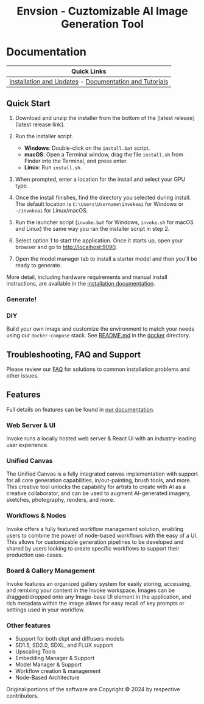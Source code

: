<div align="center">

# Envsion - Cuztomizable AI Image Generation Tool

</div>

# Documentation
| **Quick Links**                                                                                                      | 
|----------------------------------------------------------------------------------------------------------------------------|
|  [Installation and Updates][installation docs] - [Documentation and Tutorials][docs home]  | 

</div>

## Quick Start

1. Download and unzip the installer from the bottom of the [latest release][latest release link].
2. Run the installer script.

   - **Windows**: Double-click on the `install.bat` script.
   - **macOS**: Open a Terminal window, drag the file `install.sh` from Finder into the Terminal, and press enter.
   - **Linux**: Run `install.sh`.

3. When prompted, enter a location for the install and select your GPU type.
4. Once the install finishes, find the directory you selected during install. The default location is `C:\Users\Username\invokeai` for Windows or `~/invokeai` for Linux/macOS.
5. Run the launcher script (`invoke.bat` for Windows, `invoke.sh` for macOS and Linux) the same way you ran the installer script in step 2.
6. Select option 1 to start the application. Once it starts up, open your browser and go to <http://localhost:9090>.
7. Open the model manager tab to install a starter model and then you'll be ready to generate.

More detail, including hardware requirements and manual install instructions, are available in the [installation documentation][installation docs].

### Generate!


### DIY

Build your own image and customize the environment to match your needs using our `docker-compose` stack. See [README.md](./docker/README.md) in the [docker](./docker) directory.

## Troubleshooting, FAQ and Support

Please review our [FAQ][faq] for solutions to common installation problems and other issues.

## Features

Full details on features can be found in [our documentation][features docs].

### Web Server & UI

Invoke runs a locally hosted web server & React UI with an industry-leading user experience.

### Unified Canvas

The Unified Canvas is a fully integrated canvas implementation with support for all core generation capabilities, in/out-painting, brush tools, and more. This creative tool unlocks the capability for artists to create with AI as a creative collaborator, and can be used to augment AI-generated imagery, sketches, photography, renders, and more.

### Workflows & Nodes

Invoke offers a fully featured workflow management solution, enabling users to combine the power of node-based workflows with the easy of a UI. This allows for customizable generation pipelines to be developed and shared by users looking to create specific workflows to support their production use-cases.

### Board & Gallery Management

Invoke features an organized gallery system for easily storing, accessing, and remixing your content in the Invoke workspace. Images can be dragged/dropped onto any Image-base UI element in the application, and rich metadata within the Image allows for easy recall of key prompts or settings used in your workflow.

### Other features

- Support for both ckpt and diffusers models
- SD1.5, SD2.0, SDXL, and FLUX support
- Upscaling Tools
- Embedding Manager & Support
- Model Manager & Support
- Workflow creation & management
- Node-Based Architecture

Original portions of the software are Copyright © 2024 by respective contributors.

[features docs]: https://invoke-ai.github.io/InvokeAI/features/database/
[faq]: https://invoke-ai.github.io/InvokeAI/faq/
[docs home]: https://invoke-ai.github.io/InvokeAI
[installation docs]: https://invoke-ai.github.io/InvokeAI/installation/